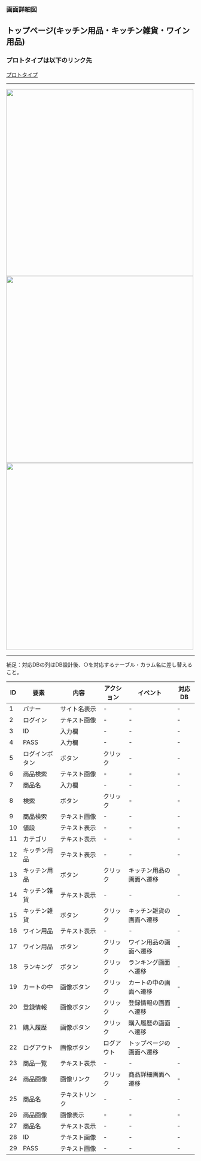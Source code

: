 ### 画面詳細図
## トップページ(キッチン用品・キッチン雑貨・ワイン用品)
### プロトタイプは以下のリンク先
[プロトタイプ](https://www.figma.com/file/Bbyoi3oY44HApNDN9uLFlB/cook?node-id=1%3A3)
*****
<img src="../img/キッチン用品.png" width="500">
<img src="../img/キッチン雑貨.png" width="500">
<img src="../img/ワイン用品.png" width="500">

*****
補足：対応DBの列はDB設計後、○を対応するテーブル・カラム名に差し替えること。

| ID | 要素 | 内容 | アクション | イベント | 対応DB |
|----|------|-----|------------|---------|-------|
|1   |バナー|サイト名表示|-      |-        |-      |
|2   |ログイン|テキスト画像|-    |-        |-      |
|3   |ID     |入力欄　　|-    |-        |-      |
|4   |PASS   |入力欄　　|-    |-        |-      |
|5   |ログインボタン|ボタン|クリック|-        |-      |
|6   |商品検索|テキスト画像|-    |-        |-      |
|7   |商品名　|入力欄　　|-    |-        |-      |
|8   |検索　　|ボタン　　　|クリック|-        |-      |
|9   |商品検索|テキスト画像|-    |-        |-      |
|10  |値段　|テキスト表示　　|-    |-        |-      |
|11  |カテゴリ|テキスト表示|-    |-        |-      |
|12  |キッチン用品　|テキスト表示|-    |-        |-      |
|13  |キッチン用品　|ボタン|クリック|キッチン用品の画面へ遷移|-      |
|14  |キッチン雑貨　|テキスト表示|-    |-        |-      |
|15  |キッチン雑貨　|ボタン|クリック|キッチン雑貨の画面へ遷移|-      |
|16  |ワイン用品　|テキスト表示|-    |-        |-      |
|17  |ワイン用品　|ボタン|クリック|ワイン用品の画面へ遷移|-      |
|18  |ランキング　　|ボタン　　　|クリック|ランキング画面へ遷移|-      |
|19  |カートの中|画像ボタン|クリック|カートの中の画面へ遷移|-      |
|20  |登録情報|画像ボタン　|クリック|登録情報の画面へ遷移|-      |
|21  |購入履歴|画像ボタン　|クリック|購入履歴の画面へ遷移|-      |
|22  |ログアウト|画像ボタン　|ログアウト|トップページの画面へ遷移|-      |
|23  |商品一覧|テキスト表示|-    |-        |-      |
|24  |商品画像|画像リンク　|クリック|商品詳細画面へ遷移|-      |
|25  |商品名|テキストリンク|-    |-        |-      |
|26  |商品画像|画像表示　　|-    |-        |-      |
|27  |商品名|テキスト表示　　|-    |-        |-      |
|28  |ID|テキスト画像　　|-    |-        |-      |
|29  |PASS|テキスト画像　　|-    |-        |-      |
